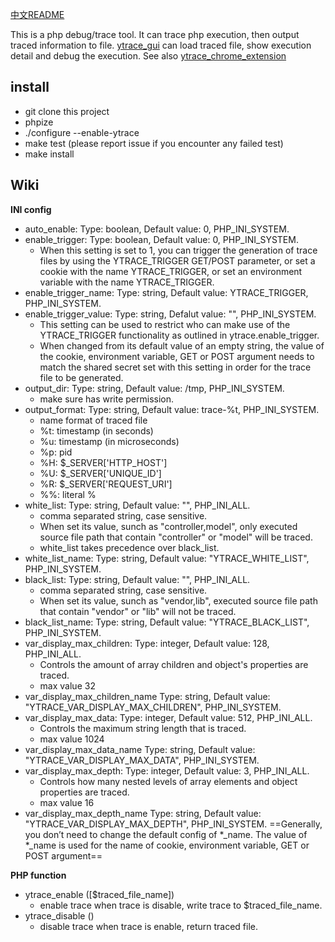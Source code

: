 [中文README](README_zh.md)

This is a php debug/trace tool. It can trace php execution, then output traced information to file. [ytrace_gui](https://github.com/yangxikun/ytrace_gui) can load traced file, show execution detail and debug the execution. See also [ytrace_chrome_extension](https://github.com/yangxikun/ytrace_chrome_extension)

## install
* git clone this project
* phpize
* ./configure --enable-ytrace
* make test (please report issue if you encounter any failed test)
* make install

## Wiki
__INI config__
+ auto_enable: Type: boolean, Default value: 0, PHP_INI_SYSTEM.
+ enable_trigger: Type: boolean, Default value: 0, PHP_INI_SYSTEM.
  - When this setting is set to 1, you can trigger the generation of trace files by using the YTRACE_TRIGGER GET/POST parameter, or set a cookie with the name YTRACE_TRIGGER, or set an environment variable with the name YTRACE_TRIGGER.
+ enable_trigger_name: Type: string, Default value: YTRACE_TRIGGER, PHP_INI_SYSTEM.
+ enable_trigger_value: Type: string, Defalut value: "", PHP_INI_SYSTEM.
  - This setting can be used to restrict who can make use of the YTRACE_TRIGGER functionality as outlined in ytrace.enable_trigger.
  - When changed from its default value of an empty string, the value of the cookie, environment variable, GET or POST argument needs to match the shared secret set with this setting in order for the trace file to be generated.
+ output_dir: Type: string, Default value: /tmp, PHP_INI_SYSTEM.
  - make sure has write permission.
+ output_format: Type: string, Default value: trace-%t, PHP_INI_SYSTEM.
  - name format of traced file
  - %t: timestamp (in seconds)
  - %u: timestamp (in microseconds)
  - %p: pid
  - %H: $_SERVER['HTTP_HOST']
  - %U: $_SERVER['UNIQUE_ID']
  - %R: $_SERVER['REQUEST_URI']
  - %%: literal %
+ white_list: Type: string, Default value: "", PHP_INI_ALL.
  - comma separated string, case sensitive.
  - When set its value, sunch as "controller,model", only executed source file path that contain "controller" or "model" will be traced.
  - white_list takes precedence over black_list.
+ white_list_name: Type: string, Default value: "YTRACE_WHITE_LIST", PHP_INI_SYSTEM.
+ black_list: Type: string, Default value: "", PHP_INI_ALL.
  - comma separated string, case sensitive.
  - When set its value, sunch as "vendor,lib", executed source file path that contain "vendor" or "lib" will not be traced.
+ black_list_name: Type: string, Default value: "YTRACE_BLACK_LIST", PHP_INI_SYSTEM.
+ var_display_max_children: Type: integer, Default value: 128, PHP_INI_ALL.
  - Controls the amount of array children and object's properties are traced.
  - max value 32
+ var_display_max_children_name Type: string, Default value: "YTRACE_VAR_DISPLAY_MAX_CHILDREN", PHP_INI_SYSTEM.
+ var_display_max_data: Type: integer, Default value: 512, PHP_INI_ALL.
  - Controls the maximum string length that is traced.
  - max value 1024
+ var_display_max_data_name Type: string, Default value: "YTRACE_VAR_DISPLAY_MAX_DATA", PHP_INI_SYSTEM.
+ var_display_max_depth: Type: integer, Default value: 3, PHP_INI_ALL.
  - Controls how many nested levels of array elements and object properties are traced.
  - max value 16
+ var_display_max_depth_name Type: string, Default value: "YTRACE_VAR_DISPLAY_MAX_DEPTH", PHP_INI_SYSTEM.
==Generally, you don’t need to change the default config of *_name. The value of *_name is used for the name of cookie, environment variable, GET or POST argument==

__PHP function__
+ ytrace_enable ([$traced_file_name])
  - enable trace when trace is disable, write trace to $traced_file_name.
+ ytrace_disable ()
  - disable trace when trace is enable, return traced file.

